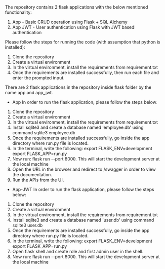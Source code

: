 The repository contains 2 flask applications with the below mentioned functionality:
1. App - Basic CRUD operation using Flask + SQL Alchemy
2. App JWT - User authentication using Flask with JWT based authentication


Please follow the steps for running the code (with assumption that python is installed):

1. Clone the repository
2. Create a virtual environment
3. In the virtual environment, install the requirements from requirement.txt
4. Once the requirements are installed successfully, then run each file and enter the prompted input.


There are 2 flask applications in the repository inside flask folder by the name app and app_jwt.

* App 
In order to run the flask application, please follow the steps below:
1. Clone the repository
2. Create a virtual environment
3. In the virtual environment, install the requirements from requirement.txt
4. Install sqlite3 and create a database named 'employee.db' using command sqlite3 employee.db
5. Once the requirements are installed successfully, go inside the app directory where run.py file is located.
6. In the terminal, write the following:
  export FLASK_ENV=development
  export FLASK_APP=run.py
7. Now run: flask run --port 8000. This will start the development server at the local machine
8. Open the URL in the browser and redirect to /swagger in order to view the documentation.
9. Run the APIs from the UI.


* App-JWT
In order to run the flask application, please follow the steps below:
1. Clone the repository
2. Create a virtual environment
3. In the virtual environment, install the requirements from requirement.txt
4. Install sqlite3 and create a database named 'user.db' using command sqlite3 user.db
5. Once the requirements are installed successfully, go inside the app directory where run.py file is located.
6. In the terminal, write the following:
  export FLASK_ENV=development
  export FLASK_APP=run.py
7. Open flask shell and create role and first admin user in the shell.
8. Now run: flask run --port 8000. This will start the development server at the local machine
 

